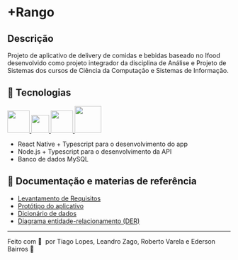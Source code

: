 #  +Rango

##  Descrição

Projeto de aplicativo de delivery de comidas e bebidas baseado no Ifood desenvolvido como projeto integrador 
da disciplina de Análise e Projeto de Sistemas dos cursos de Ciência da Computação e Sistemas de Informação.

##  🚀 Tecnologias

<div>

<a href="https://reactnative.dev" title="React Native" target="_blank">

<img src="https://cdn.jsdelivr.net/gh/devicons/devicon/icons/react/react-original-wordmark.svg" heigth="50px" width="50px" />

</a>

<a href="https://www.typescriptlang.org" title="Typescript" target="_blank">

<img src="https://upload.wikimedia.org/wikipedia/commons/4/4c/Typescript_logo_2020.svg" heigth="40px" width="40px" />

</a>

<a href="https://nodejs.org/en/" title="NodeJS" target="_blank">

<img src="https://cdn.jsdelivr.net/gh/devicons/devicon/icons/nodejs/nodejs-original.svg" heigth="50px" width="50px" />
</a>

<a href="https://www.mysql.com" title="MySQL" target="_blank">

<img src="https://www.freepnglogos.com/uploads/logo-mysql-png/logo-mysql-mysql-logo-png-transparent-svg-vector-bie-supply-2.png" heigth="60px" width="60px" />
</a>

</div>

- React Native + Typescript para o desenvolvimento do app
- Node.js + Typescript para o desenvolvimento da API
- Banco de dados MySQL


##  📖 Documentação e materias de referência

- [Levantamento de Requisitos](https://docs.google.com/document/d/1gko95P6xtjjKrhgrbQcqI2jacFjAerkW/edit?usp=share_link&ouid=102447472006633729895&rtpof=true&sd=true)
- [Protótipo do aplicativo](https://www.figma.com/file/JfaAXdoJOcWlPrYHcQTp03/%2BRango?node-id=0%3A1&t=KtgLLUWKg52EwjF0-1)
- [Dicionário de dados](https://docs.google.com/spreadsheets/d/1qQEIBslesk1oslQ6iW43qxBs15md_HnT/edit?usp=share_link&ouid=102447472006633729895&rtpof=true&sd=true)
- [Diagrama entidade-relacionamento (DER)](https://drive.google.com/file/d/1i_f6mTHriHjkXSCT2mZmXT5bqSaH74k4/view?usp=share_link)

---

Feito com 💜 &nbsp;por Tiago Lopes, Leandro Zago, Roberto Varela e Ederson Bairros 👋